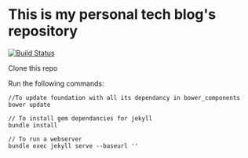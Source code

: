 # This is my personal tech blog's repository

[![Build Status](https://api.travis-ci.org/cake17/cake17.github.io.png?branch=master)](https://travis-ci.org/cake17/cake17.github.io)

Clone this repo

Run the following commands:

    //To update foundation with all its dependancy in bower_components
    bower update

    // To install gem dependancies for jekyll
    bundle install

    // To run a webserver
    bundle exec jekyll serve --baseurl ''
